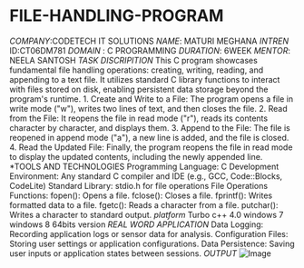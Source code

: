 # FILE-HANDLING-PROGRAM
*COMPANY*:CODETECH IT SOLUTIONS
*NAME*: MATURI MEGHANA
*INTREN* ID:CT06DM781
*DOMAIN* : C PROGRAMMING
*DURATION*: 6WEEK
*MENTOR*: NEELA SANTOSH
*TASK DISCRIPITION*
This C program showcases fundamental file handling operations: creating, writing, reading, and appending to a text file. It utilizes standard C library functions to interact with files stored on disk, enabling persistent data storage beyond the program's runtime.
    1. Create and Write to a File: The program opens a file in write mode ("w"), writes two lines of text, and then closes the file.
    2. Read from the File: It reopens the file in read mode ("r"), reads its contents character by character, and displays them.
    3. Append to the File: The file is reopened in append mode ("a"), a new line is added, and the file is closed.
    4. Read the Updated File: Finally, the program reopens the file in read mode to display the updated contents, including the newly appended line.
*TOOLS AND TECHNOLOGIES
Programming Language: C
Development Environment: Any standard C compiler and IDE (e.g., GCC, Code::Blocks, CodeLite)
Standard Library: stdio.h for file operations
File Operations Functions:
fopen(): Opens a file.
fclose(): Closes a file.
fprintf(): Writes formatted data to a file.
fgetc(): Reads a character from a file.
putchar(): Writes a character to standard output.
*platform*
  Turbo c++ 4.0 windows 7 windows 8 64bits version
*REAL WORD APPLICATION*
  Data Logging: Recording application logs or sensor data for analysis.
  Configuration Files: Storing user settings or application configurations.
 Data Persistence: Saving user inputs or application states between sessions.
*OUTPUT*
![Image](https://github.com/user-attachments/assets/9013fb15-f4ac-49db-b8ec-c41ca62e78b9)


